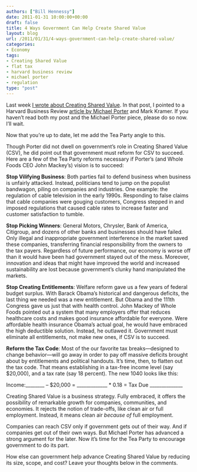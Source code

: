 ```yaml
---
authors: ["Bill Hennessy"]
date: 2011-01-31 10:00:00+00:00
draft: false
title: 4 Ways Government Can Help Create Shared Value
layout: blog
url: /2011/01/31/4-ways-government-can-help-create-shared-value/
categories:
- Economy
tags:
- Creating Shared Value
- flat tax
- harvard business review
- michael porter
- regulation
type: "post"
---
```


Last week [I wrote about Creating Shared Value](https://hennessysview.com/free-markets/what-we-learned-from-milton-friedman/). In that post, I pointed to a Harvard Business Review [article by Michael Porter](https://archive.harvardbusiness.org/cla/web/pl/product.seam?c=8062&i=8064&cs=1b64dfac8e4d2ef4da5976b5665c5540) and Mark Kramer. If you haven’t read both my post and the Michael Porter piece, please do so now. I’ll wait.

 

Now that you’re up to date, let me add the Tea Party angle to this.

 

Though Porter did not dwell on government’s role in Creating Shared Value (CSV), he did point out that government must reform for CSV to succeed. Here are a few of the Tea Party reforms necessary if Porter’s (and Whole Foods CEO John Mackey’s) vision is to succeed:

 

**Stop Vilifying Business**: Both parties fail to defend business when business is unfairly attacked. Instead, politicians tend to jump on the populist bandwagon, piling on companies and industries. One example: the regulation of cable television in the early 1990s. Responding to false claims that cable companies were gouging customers, Congress stepped in and imposed regulations that caused cable rates to increase faster and customer satisfaction to tumble.

 

**Stop Picking Winners**: General Motors, Chrysler, Bank of America, Citigroup, and dozens of other banks and businesses should have failed. Only illegal and inappropriate government interference in the market saved these companies, transferring financial responsibility from the owners to the tax payers. Regardless of future performance, our economy is worse off than it would have been had government stayed out of the mess. Moreover, innovation and ideas that might have improved the world and increased sustainability are lost because government’s clunky hand manipulated the markets.

 

**Stop Creating Entitlements**: Welfare reform gave us a few years of federal budget surplus. With Barack Obama’s historical and dangerous deficits, the last thing we needed was a new entitlement. But Obama and the 111th Congress gave us just that with health control. John Mackey of Whole Foods pointed out a system that many employers offer that reduces healthcare costs and makes good insurance affordable for everyone. Were affordable health insurance Obama’s actual goal, he would have embraced the high deductible solution. Instead, he outlawed it. Government must eliminate all entitlements, not make new ones, if CSV is to succeed.

 

**Reform the Tax Code**: Most of the our favorite tax breaks—designed to change behavior—will go away in order to pay off massive deficits brought about by entitlements and political handouts. It’s time, then, to flatten out the tax code. That means establishing in a tax-free income level (say $20,000), and a tax rate (say 18 percent). The new 1040 looks like this:

 

Income:________ – $20,000 = _____________ * 0.18 = Tax Due ______________

 

 

Creating Shared Value is a business strategy. Fully embraced, it offers the possibility of remarkable growth for companies, communities, and economies. It rejects the notion of trade-offs, like clean air or full employment. Instead, it means clean air _because of_ full employment. 

 

Companies can reach CSV only if government gets out of their way. And if companies get out of their own ways. But Michael Porter has advanced a strong argument for the later. Now it’s time for the Tea Party to encourage government to do its part. 

 

How else can government help advance Creating Shared Value by reducing its size, scope, and cost? Leave your thoughts below in the comments. 
